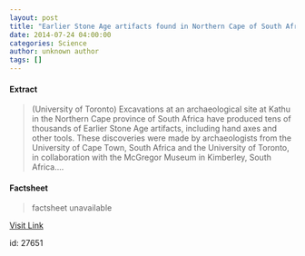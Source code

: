 ```yaml
---
layout: post
title: "Earlier Stone Age artifacts found in Northern Cape of South Africa"
date: 2014-07-24 04:00:00
categories: Science
author: unknown author
tags: []
---
```



#### Extract
>(University of Toronto) Excavations at an archaeological site at Kathu in the Northern Cape province of South Africa have produced tens of thousands of Earlier Stone Age artifacts, including hand axes and other tools. These discoveries were made by archaeologists from the University of Cape Town, South Africa and the University of Toronto, in collaboration with the McGregor Museum in Kimberley, South Africa....

#### Factsheet
>factsheet unavailable

[Visit Link](http://www.eurekalert.org/pub_releases/2014-07/uot-esa072414.php)

id:   27651
